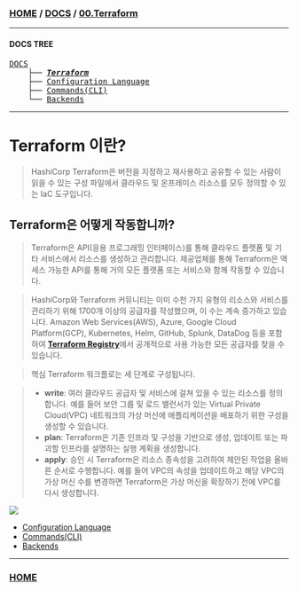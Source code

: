 ### [HOME](https://github.com/YGCHO-repo/Terraform/blob/main/README.md) / [DOCS](https://github.com/YGCHO-repo/Terraform/blob/main/DOCS/README.md) / [00.Terraform](https://github.com/YGCHO-repo/Terraform/blob/main/DOCS/00_Terraform/README.md)

---

#### DOCS TREE

<pre>
<a href = "https://github.com/YGCHO-repo/Terraform/blob/main/DOCS/README.md">DOCS</a>
    ├── <a href = "https://github.com/YGCHO-repo/Terraform/blob/main/DOCS/00_Terraform/README.md"><i><b>Terraform</b></i></a>
    ├── <a href = "https://github.com/YGCHO-repo/Terraform/blob/main/DOCS/01_Configuration_Language/README.md">Configuration Language</a>
    ├── <a href ="https://github.com/YGCHO-repo/Terraform/blob/main/DOCS/02_Commands(CLI)/README.md">Commands(CLI)</a>
    └── <a href = "https://github.com/YGCHO-repo/Terraform/blob/main/DOCS/03_Backends/README.md">Backends</a>
</pre>

---

# Terraform 이란?

> HashiCorp Terraform은 버전을 지정하고 재사용하고 공유할 수 있는 사람이 읽을 수 있는 구성 파일에서 클라우드 및 온프레미스 리소스를 모두 정의할 수 있는 IaC 도구입니다.

## Terraform은 어떻게 작동합니까?

> Terraform은 API(응용 프로그래밍 인터페이스)를 통해 클라우드 플랫폼 및 기타 서비스에서 리소스를 생성하고 관리합니다.
> 제공업체를 통해 Terraform은 액세스 가능한 API를 통해 거의 모든 플랫폼 또는 서비스와 함께 작동할 수 있습니다.

> HashiCorp와 Terraform 커뮤니티는 이미 수천 가지 유형의 리소스와 서비스를 관리하기 위해 1700개 이상의 공급자를 작성했으며, 이 수는 계속 증가하고 있습니다.
> Amazon Web Services(AWS), Azure, Google Cloud Platform(GCP), Kubernetes, Helm, GitHub, Splunk, DataDog 등을 포함하여 <b>[Terraform Registry](https://registry.terraform.io/)</b>에서 공개적으로 사용 가능한 모든 공급자를 찾을 수 있습니다.

> 핵심 Terraform 워크플로는 세 단계로 구성됩니다.

> - <b>write</b>: 여러 클라우드 공급자 및 서비스에 걸쳐 있을 수 있는 리소스를 정의합니다. 예를 들어 보안 그룹 및 로드 밸런서가 있는 Virtual Private Cloud(VPC) 네트워크의 가상 머신에 애플리케이션을 배포하기 위한 구성을 생성할 수 있습니다.
> - <b>plan</b>: Terraform은 기존 인프라 및 구성을 기반으로 생성, 업데이트 또는 파괴할 인프라를 설명하는 실행 계획을 생성합니다.
> - <b>apply</b>: 승인 시 Terraform은 리소스 종속성을 고려하여 제안된 작업을 올바른 순서로 수행합니다. 예를 들어 VPC의 속성을 업데이트하고 해당 VPC의 가상 머신 수를 변경하면 Terraform은 가상 머신을 확장하기 전에 VPC를 다시 생성합니다.

<img src="https://content.hashicorp.com/api/assets?product=terraform&version=refs%2Fheads%2Fv1.3&asset=website%2Fimg%2Fdocs%2Fintro-terraform-workflow.png&width=2038&height=1773">

- [Configuration Language](https://github.com/YGCHO-repo/Terraform/blob/main/DOCS/01_Configuration_Language/README.md)
- [Commands(CLI)](https://github.com/YGCHO-repo/Terraform/blob/main/DOCS/02_Commands(CLI)/README.md)
- [Backends](https://github.com/YGCHO-repo/Terraform/blob/main/DOCS/03_Backends/README.md)

---

### [HOME](https://github.com/YGCHO-repo/Terraform/blob/main/README.md)
